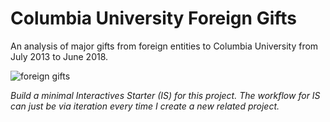 # Columbia University Foreign Gifts

An analysis of major gifts from foreign entities to Columbia University from July 2013 to June 2018.

![foreign gifts](https://github.com/jsonkao/CU-foreign-gifts/blob/master/img/foreign_gifts.png)

_Build a minimal Interactives Starter (IS) for this project. The workflow for IS can just be via iteration every time I create a new related project._
